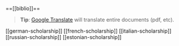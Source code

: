 ==[[biblio]]==

> **Tip**: [Google Translate](https://translate.google.com/?sl=auto&tl=en&op=docs) will translate entire documents (pdf, etc).

[[german-scholarship]]
[[french-scholarship]]
[[italian-scholarship]]
[[russian-scholarship]]
[[estonian-scholarship]]